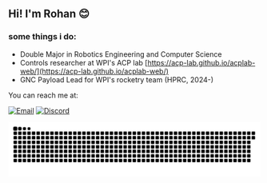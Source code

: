 ## Hi! I'm Rohan 😊

### some things i do:
- Double Major in Robotics Engineering and Computer Science
- Controls researcher at WPI's ACP lab [https://acp-lab.github.io/acplab-web/](https://acp-lab.github.io/acplab-web/)
- GNC Payload Lead for WPI's rocketry team (HPRC, 2024-)

You can reach me at:

[![Email](https://img.shields.io/badge/Email-rninamdar%40wpi.edu-blue?style=for-the-badge&logo=gmail)](mailto:rninamdar@wpi.edu)
[![Discord](https://img.shields.io/badge/Discord-%23benedict1046-7289DA?style=for-the-badge&logo=discord&logoColor=white)](https://discord.com/users/benedict1046)

  <picture>
    <source media="(prefers-color-scheme: dark)" srcset="https://raw.githubusercontent.com/rohan908/rohan908/output/github-contribution-grid-snake-dark.svg">
    <source media="(prefers-color-scheme: light)" srcset="https://raw.githubusercontent.com/rohan908/rohan908/output/github-contribution-grid-snake.svg">
    <img alt="github contribution grid snake animation" src="https://raw.githubusercontent.com/rohan908/rohan908/output/github-contribution-grid-snake.svg">
  </picture>



